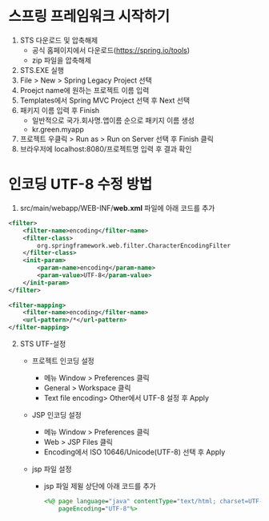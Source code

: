 # 스프링 프레임워크 시작하기

1. STS 다운로드 및 압축해제
   * 공식 홈페이지에서 다운로드(https://spring.io/tools)
   * zip 파일을 압축해제
2. STS.EXE 실행
3. File > New > Spring Legacy Project 선택
4. Proejct name에 원하는 프로젝트 이름 입력
5. Templates에서 Spring MVC Project 선택 후 Next 선택
6. 패키지 이름 입력 후 Finish
   * 일반적으로 국가.회사명.앱이름 순으로 패키지 이름 생성
   * kr.green.myapp
7. 프로젝트 우클릭 > Run as > Run on Server 선택 후 Finish 클릭
8. 브라우저에 localhost:8080/프로젝트명 입력 후 결과 확인

# 인코딩 UTF-8 수정 방법

1. src/main/webapp/WEB-INF/**web.xml** 파일에 아래 코드를 추가

```xml
<filter>
	<filter-name>encoding</filter-name>
	<filter-class>
		org.springframework.web.filter.CharacterEncodingFilter
	</filter-class>
	<init-param>
		<param-name>encoding</param-name>
		<param-value>UTF-8</param-value>
    </init-param>
</filter>
    
<filter-mapping>
	<filter-name>encoding</filter-name>
	<url-pattern>/*</url-pattern>
</filter-mapping>
```

2. STS UTF-설정

   * 프로젝트 인코딩 설정 

     * 메뉴 Window > Preferences 클릭
     * General > Workspace 클릭
     * Text file encoding> Other에서 UTF-8 설정 후 Apply

   * JSP 인코딩 설정 

     * 메뉴 Window > Preferences 클릭
     * Web > JSP Files 클릭
     * Encoding에서 ISO 10646/Unicode(UTF-8) 선택 후 Apply

   * jsp 파일 설정

     * jsp 파일 제윌 상단에 아래 코드를 추가

       ```jsp
       <%@ page language="java" contentType="text/html; charset=UTF-8"
           pageEncoding="UTF-8"%>
       ```

       